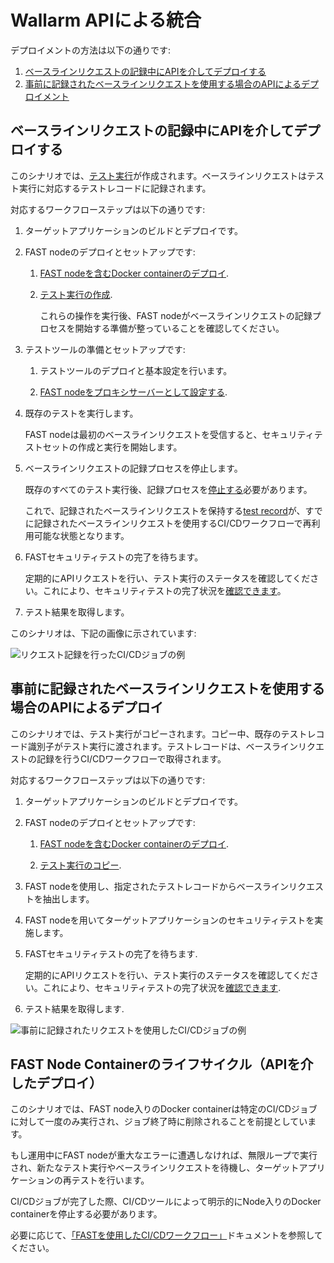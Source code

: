 [img-sample-job-recording]:     ../../images/fast/poc/en/integration-overview/sample-job.png
[img-sample-job-no-recording]:  ../../images/fast/poc/en/integration-overview/sample-job-no-recording.png

[doc-testrun]:                  ../operations/internals.md#test-run
[doc-container-deployment]:     node-deployment.md#deployment-of-the-docker-container-with-the-fast-node
[doc-testrun-creation]:         node-deployment.md#creating-a-test-run 
[doc-testrun-copying]:          node-deployment.md#copying-a-test-run     
[doc-proxy-configuration]:      proxy-configuration.md
[doc-stopping-recording]:       stopping-recording.md
[doc-testrecord]:               ../operations/internals.md#test-record
[doc-waiting-for-tests]:        waiting-for-tests.md

[anchor-recording]:             #deployment-via-the-api-when-baseline-requests-recording-takes-place 
[anchor-no-recording]:          #deployment-via-the-api-when-prerecorded-baseline-requests-are-used

[doc-integration-overview]:     integration-overview.md

# Wallarm APIによる統合

デプロイメントの方法は以下の通りです:
1.  [ベースラインリクエストの記録中にAPIを介してデプロイする][anchor-recording]
2.  [事前に記録されたベースラインリクエストを使用する場合のAPIによるデプロイメント][anchor-no-recording]

## ベースラインリクエストの記録中にAPIを介してデプロイする

このシナリオでは、[テスト実行][doc-testrun]が作成されます。ベースラインリクエストはテスト実行に対応するテストレコードに記録されます。

対応するワークフローステップは以下の通りです:

1.  ターゲットアプリケーションのビルドとデプロイです。

2.  FAST nodeのデプロイとセットアップです:
    
    1.  [FAST nodeを含むDocker containerのデプロイ][doc-container-deployment].
    
    2.  [テスト実行の作成][doc-testrun-creation].
    
        これらの操作を実行後、FAST nodeがベースラインリクエストの記録プロセスを開始する準備が整っていることを確認してください。
    
3.  テストツールの準備とセットアップです:
    
    1.  テストツールのデプロイと基本設定を行います。
    
    2.  [FAST nodeをプロキシサーバーとして設定する][doc-proxy-configuration].
    
4.  既存のテストを実行します。
    
    FAST nodeは最初のベースラインリクエストを受信すると、セキュリティテストセットの作成と実行を開始します。
    
5.  ベースラインリクエストの記録プロセスを停止します。
    
    既存のすべてのテスト実行後、記録プロセスを[停止する][doc-stopping-recording]必要があります。
    
    これで、記録されたベースラインリクエストを保持する[test record][doc-testrecord]が、すでに記録されたベースラインリクエストを使用するCI/CDワークフローで再利用可能な状態となります。  
    
6.  FASTセキュリティテストの完了を待ちます。
    
    定期的にAPIリクエストを行い、テスト実行のステータスを確認してください。これにより、セキュリティテストの完了状況を[確認できます][doc-waiting-for-tests]。
    
7.  テスト結果を取得します。

このシナリオは、下記の画像に示されています:

![リクエスト記録を行ったCI/CDジョブの例][img-sample-job-recording]

## 事前に記録されたベースラインリクエストを使用する場合のAPIによるデプロイ

このシナリオでは、テスト実行がコピーされます。コピー中、既存のテストレコード識別子がテスト実行に渡されます。テストレコードは、ベースラインリクエストの記録を行うCI/CDワークフローで取得されます。

対応するワークフローステップは以下の通りです:

1.  ターゲットアプリケーションのビルドとデプロイです。

2.  FAST nodeのデプロイとセットアップです:
    
    1.  [FAST nodeを含むDocker containerのデプロイ][doc-container-deployment].
    
    2.  [テスト実行のコピー][doc-testrun-copying].    

3.  FAST nodeを使用し、指定されたテストレコードからベースラインリクエストを抽出します。

4.  FAST nodeを用いてターゲットアプリケーションのセキュリティテストを実施します。

5.  FASTセキュリティテストの完了を待ちます.
    
    定期的にAPIリクエストを行い、テスト実行のステータスを確認してください。これにより、セキュリティテストの完了状況を[確認できます][doc-waiting-for-tests].
    
6.  テスト結果を取得します.

![事前に記録されたリクエストを使用したCI/CDジョブの例][img-sample-job-no-recording]

## FAST Node Containerのライフサイクル（APIを介したデプロイ）

このシナリオでは、FAST node入りのDocker containerは特定のCI/CDジョブに対して一度のみ実行され、ジョブ終了時に削除されることを前提としています。
 
もし運用中にFAST nodeが重大なエラーに遭遇しなければ、無限ループで実行され、新たなテスト実行やベースラインリクエストを待機し、ターゲットアプリケーションの再テストを行います。
  
CI/CDジョブが完了した際、CI/CDツールによって明示的にNode入りのDocker containerを停止する必要があります。 

<!-- -->
必要に応じて、[「FASTを使用したCI/CDワークフロー」][doc-integration-overview]ドキュメントを参照してください。
